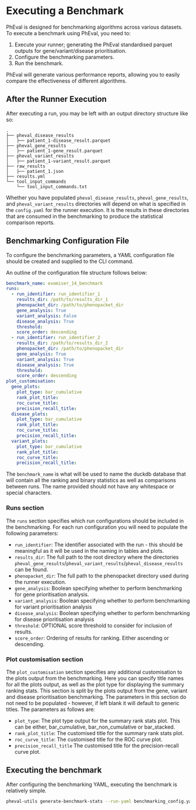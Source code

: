 # Executing a Benchmark

PhEval is designed for benchmarking algorithms across various datasets. To execute a benchmark using PhEval, you need to: 

1. Execute your runner; generating the PhEval standardised parquet outputs for gene/variant/disease prioritisation.
2. Configure the benchmarking parameters.
3. Run the benchmark.

PhEval will generate various performance reports, allowing you to easily compare the effectiveness of different algorithms.

## After the Runner Execution

After executing a run, you may be left with an output directory structure like so:

```tree
.
├── pheval_disease_results
│   ├── patient_1-disease_result.parquet
├── pheval_gene_results
│   ├── patient_1-gene_result.parquet
├── pheval_variant_results
│   ├── patient_1-variant_result.parquet
├── raw_results
│   ├── patient_1.json
├── results.yml
└── tool_input_commands
    └── tool_input_commands.txt
```
Whether you have populated `pheval_disease_results`, `pheval_gene_results`, and `pheval_variant_results` directories will depend on what is specified in the `config.yaml` for the runner execution. It is the results in these directories that are consumed in the benchmarking to produce the statistical comparison reports.

## Benchmarking Configuration File

To configure the benchmarking parameters, a YAML configuration file should be created and supplied to the CLI command.

An outline of the configuration file structure follows below:

```yaml
benchmark_name: exomiser_14_benchmark
runs:
  - run_identifier: run_identifier_1
    results_dir: /path/to/results_dir_1
    phenopacket_dir: /path/to/phenopacket_dir
    gene_analysis: True
    variant_analysis: False
    disease_analysis: True
    threshold:
    score_order: descending
  - run_identifier: run_identifier_2
    results_dir: /path/to/results_dir_2
    phenopacket_dir: /path/to/phenopacket_dir
    gene_analysis: True
    variant_analysis: True
    disease_analysis: True
    threshold:
    score_order: descending
plot_customisation:
  gene_plots:
    plot_type: bar_cumulative
    rank_plot_title: 
    roc_curve_title: 
    precision_recall_title: 
  disease_plots:
    plot_type: bar_cumulative
    rank_plot_title:
    roc_curve_title: 
    precision_recall_title: 
  variant_plots:
    plot_type: bar_cumulative
    rank_plot_title: 
    roc_curve_title: 
    precision_recall_title: 

```

The `benchmark_name` is what will be used to name the duckdb database that will contain all the ranking and binary statistics as well as comparisons between runs. The name provided should not have any whitespace or special characters.

### Runs section

The `runs` section specifies which run configurations should be included in the benchmarking. For each run configuration you will need to populate the following parameters:

- `run_identifier`: The identifier associated with the run - this should be meaningful as it will be used in the naming in tables and plots. 
- `results_dir`: The full path to the root directory where the directories `pheval_gene_results`/`pheval_variant_results`/`pheval_disease_results` can be found.
- `phenopacket_dir`: The full path to the phenopacket directory used during the runner execution.
- `gene_analysis`: Boolean specifying whether to perform benchmarking for gene prioritisation analysis.
- `variant_analysis`: Boolean specifying whether to perform benchmarking for variant prioritisation analysis
- `disease_analysis`: Boolean specifying whether to perform benchmarking for disease prioritisation analysis
- `threshold`: OPTIONAL score threshold to consider for inclusion of results. 
- `score_order`: Ordering of results for ranking. Either ascending or descending.

### Plot customisation section

The `plot_customisation` section specifies any additional customisation to the plots output from the benchmarking. Here you can specify title names for all the plots output, as well as the plot type for displaying the summary ranking stats. This section is split by the plots output from the gene, variant and disease prioritisation benchmarking. The parameters in this section do not need to be populated - however, if left blank it will default to generic titles. The parameters as follows are:

- `plot_type`: The plot type output for the summary rank stats plot. This can be either, bar_cumulative, bar_non_cumulative or bar_stacked.
- `rank_plot_title`: The customised title for the summary rank stats plot.
- `roc_curve_title`: The customised title for the ROC curve plot.
- `precision_recall_title` The customised title for the precision-recall curve plot.

## Executing the benchmark

After configuring the benchmarking YAML, executing the benchmark is relatively simple.

```bash
pheval-utils generate-benchmark-stats --run-yaml benchmarking_config.yaml
```


